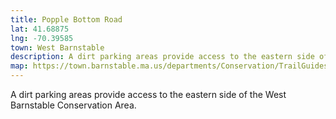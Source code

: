 ```yaml
---
title: Popple Bottom Road
lat: 41.68875
lng: -70.39585
town: West Barnstable
description: A dirt parking areas provide access to the eastern side of the West Barnstable Conservation Area.
map: https://town.barnstable.ma.us/departments/Conservation/TrailGuides/WBARN.pdf
---
```

A dirt parking areas provide access to the eastern side of the West Barnstable Conservation Area.